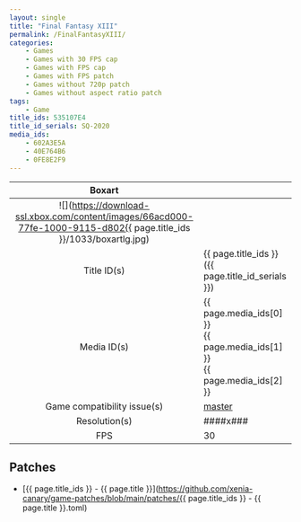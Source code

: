 ```yaml
---
layout: single
title: "Final Fantasy XIII"
permalink: /FinalFantasyXIII/
categories:
    - Games
    - Games with 30 FPS cap
    - Games with FPS cap
    - Games with FPS patch
    - Games without 720p patch
    - Games without aspect ratio patch
tags:
    - Game
title_ids: 535107E4
title_id_serials: SQ-2020
media_ids:
    - 602A3E5A
    - 40E764B6
    - 0FE8E2F9
---
```


| Boxart                      |                                                                                        |
| :----:                      | :-                                                                                     |
| ![](https://download-ssl.xbox.com/content/images/66acd000-77fe-1000-9115-d802{{ page.title_ids }}/1033/boxartlg.jpg) |
| Title ID(s)                 | {{ page.title_ids }} ({{ page.title_id_serials }})                                     |
| Media ID(s)                 | {{ page.media_ids[0] }}<br>{{ page.media_ids[1] }}<br>{{ page.media_ids[2] }}          |
| Game compatibility issue(s) | [master](https://github.com/xenia-project/game-compatibility/issues/946)               |
| Resolution(s)               | ####x###                                                                               |
| FPS                         | 30                                                                                     |

## Patches
* [{{ page.title_ids }} - {{ page.title }}](https://github.com/xenia-canary/game-patches/blob/main/patches/{{ page.title_ids }} - {{ page.title }}.toml)
